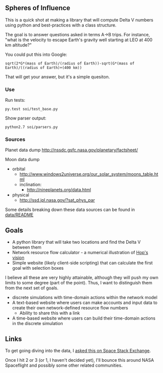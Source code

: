 ## Spheres of Influence

This is a quick shot at making a library that will compute Delta V numbers
using python and best-practices with a class structure.

The goal is to answer questions asked in terms A->B trips. For instance,
"what is the velocity to escape Earth's gravity well starting at LEO at 
400 km altitude?"

You could put this into Google:

```
sqrt(2*G*(mass of Earth)/(radius of Earth))-sqrt(G*(mass of Earth)/((radius of Earth)+(400 km))
```

That will get your answer, but it's a simple quesiton.

### Use

Run tests:

```
py.test soi/test_base.py 
```

Show parser output:

```
python2.7 soi/parsers.py
```

### Sources

Planet data dump
http://nssdc.gsfc.nasa.gov/planetary/factsheet/

Moon data dump
 - orbital
   - http://www.windows2universe.org/our_solar_system/moons_table.html
   - inclination:
     - http://nineplanets.org/data.html
 - physical
   - http://ssd.jpl.nasa.gov/?sat_phys_par

Some details breaking down these data sources can be found in [data/README](data/README.md)

## Goals

 - A python library that will take two locations and find the Delta V between them
 - Network resource flow calculator - a numerical illustration of [Hop's vision](http://hopsblog-hop.blogspot.com/2013/09/one-legged-stools.html)
 - Simple website (likely client-side scripting) that can calculate the first goal with selection boxes

I believe all these are very highly attainable, although they will push my own
limits to some degree (part of the point). Thus, I want to distinguish them
from the next set of goals.

 - discrete simulations with time-domain actions within the network model
 - A text-based website where users can make accounts and input data to create their own
   network-defined resource flow numbers
   - Ability to share this with a link
 - A time-based website where users can build their time-domain actions in the
   discrete simulation

## Links

To get going diving into the data, I [asked this on Space Stack Exchange](http://space.stackexchange.com/questions/15107/data-for-moons-in-the-solar-system-with-masses).

Once I hit 2 or 3 (or 1, I haven't decided yet), I'll bounce this around NASA
Spaceflight and possibly some other related communities.
